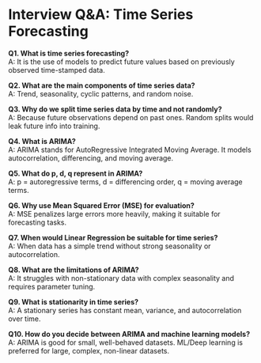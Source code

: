 # Interview Q&A: Time Series Forecasting

**Q1. What is time series forecasting?**  
A: It is the use of models to predict future values based on previously observed time-stamped data.

**Q2. What are the main components of time series data?**  
A: Trend, seasonality, cyclic patterns, and random noise.

**Q3. Why do we split time series data by time and not randomly?**  
A: Because future observations depend on past ones. Random splits would leak future info into training.

**Q4. What is ARIMA?**  
A: ARIMA stands for AutoRegressive Integrated Moving Average. It models autocorrelation, differencing, and moving average.

**Q5. What do p, d, q represent in ARIMA?**  
A: p = autoregressive terms, d = differencing order, q = moving average terms.

**Q6. Why use Mean Squared Error (MSE) for evaluation?**  
A: MSE penalizes large errors more heavily, making it suitable for forecasting tasks.

**Q7. When would Linear Regression be suitable for time series?**  
A: When data has a simple trend without strong seasonality or autocorrelation.

**Q8. What are the limitations of ARIMA?**  
A: It struggles with non-stationary data with complex seasonality and requires parameter tuning.

**Q9. What is stationarity in time series?**  
A: A stationary series has constant mean, variance, and autocorrelation over time.

**Q10. How do you decide between ARIMA and machine learning models?**  
A: ARIMA is good for small, well-behaved datasets. ML/Deep learning is preferred for large, complex, non-linear datasets.
